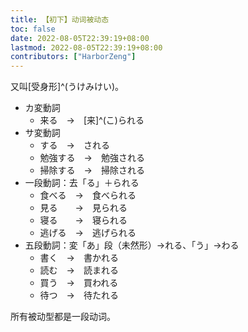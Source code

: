 ```yaml
---
title: 【初下】动词被动态
toc: false
date: 2022-08-05T22:39:19+08:00
lastmod: 2022-08-05T22:39:19+08:00
contributors: ["HarborZeng"]
---
```


又叫[受身形]^(うけみけい)。

- カ変動詞
  - 来る　→　[来]^(こ)られる
- サ変動詞
  - する　→　される
  - 勉強する　→　勉強される
  - 掃除する　→　掃除される
- 一段動詞：去「る」＋られる
  - 食べる　→　食べられる
  - 見る　　→　見られる
  - 寝る　　→　寝られる
  - 逃げる　→　逃げられる
- 五段動詞：変「あ」段（未然形）→れる、「う」→わる
  - 書く　→　書かれる
  - 読む　→　読まれる
  - 買う　→　買われる
  - 待つ　→　待たれる

所有被动型都是一段动词。

